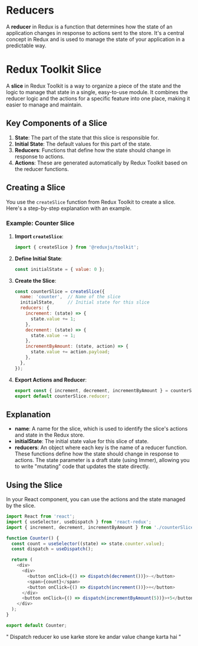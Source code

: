# Reducers
 A **reducer** in Redux is a function that determines how the state of an application changes in response to actions sent to the store. It's a central concept in Redux and is used to manage the state of your application in a predictable way.

 

# Redux Toolkit Slice

A **slice** in Redux Toolkit is a way to organize a piece of the state and the logic to manage that state in a single, easy-to-use module. It combines the reducer logic and the actions for a specific feature into one place, making it easier to manage and maintain.

## Key Components of a Slice

1. **State**: The part of the state that this slice is responsible for.
2. **Initial State**: The default values for this part of the state.
3. **Reducers**: Functions that define how the state should change in response to actions.
4. **Actions**: These are generated automatically by Redux Toolkit based on the reducer functions.

## Creating a Slice

You use the `createSlice` function from Redux Toolkit to create a slice. Here's a step-by-step explanation with an example.

### Example: Counter Slice

1. **Import `createSlice`**:
    ```javascript
    import { createSlice } from '@reduxjs/toolkit';
    ```

2. **Define Initial State**:
    ```javascript
    const initialState = { value: 0 };
    ```

3. **Create the Slice**:
    ```javascript
    const counterSlice = createSlice({
      name: 'counter',  // Name of the slice
      initialState,     // Initial state for this slice
      reducers: {
        increment: (state) => {
          state.value += 1;
        },
        decrement: (state) => {
          state.value -= 1;
        },
        incrementByAmount: (state, action) => {
          state.value += action.payload;
        },
      },
    });
    ```

4. **Export Actions and Reducer**:
    ```javascript
    export const { increment, decrement, incrementByAmount } = counterSlice.actions;
    export default counterSlice.reducer;
    ```

## Explanation

- **name**: A name for the slice, which is used to identify the slice's actions and state in the Redux store.
- **initialState**: The initial state value for this slice of state.
- **reducers**: An object where each key is the name of a reducer function. These functions define how the state should change in response to actions. The state parameter is a draft state (using Immer), allowing you to write "mutating" code that updates the state directly.

## Using the Slice

In your React component, you can use the actions and the state managed by the slice.

```javascript
import React from 'react';
import { useSelector, useDispatch } from 'react-redux';
import { increment, decrement, incrementByAmount } from './counterSlice';

function Counter() {
  const count = useSelector((state) => state.counter.value);
  const dispatch = useDispatch();

  return (
    <div>
      <div>
        <button onClick={() => dispatch(decrement())}>-</button>
        <span>{count}</span>
        <button onClick={() => dispatch(increment())}>+</button>
      </div>
      <button onClick={() => dispatch(incrementByAmount(5))}>+5</button>
    </div>
  );
}

export default Counter;
```
"
 Dispatch reducer ko use karke store ke andar value change karta hai "